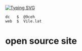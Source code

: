 [![Typing SVG](https://readme-typing-svg.herokuapp.com?font=Roboto+mono&pause=1000&color=F7F7F7&background=4611FF00&width=435&lines=Vile.lat+%2F+%409ceh)](https://git.io/typing-svg)

```
dc   $  @9ceh
web  $  Vile.lat
```

# open source site 
